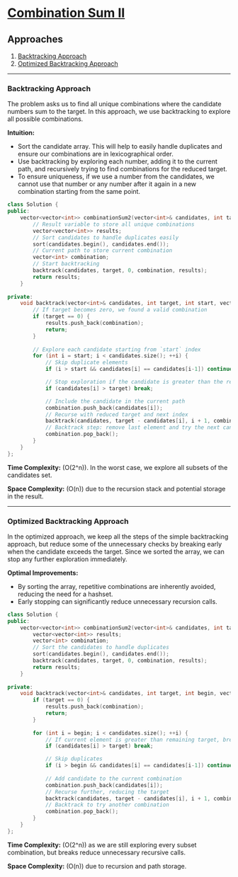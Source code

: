 # [Combination Sum II](https://leetcode.com/problems/combination-sum-ii/)

## Approaches

1. [Backtracking Approach](#backtracking-approach)
2. [Optimized Backtracking Approach](#optimized-backtracking-approach)

---

### Backtracking Approach

The problem asks us to find all unique combinations where the candidate numbers sum to the target. In this approach, we use backtracking to explore all possible combinations.

**Intuition:**
- Sort the candidate array. This will help to easily handle duplicates and ensure our combinations are in lexicographical order.
- Use backtracking by exploring each number, adding it to the current path, and recursively trying to find combinations for the reduced target.
- To ensure uniqueness, if we use a number from the candidates, we cannot use that number or any number after it again in a new combination starting from the same point.

```cpp
class Solution {
public:
    vector<vector<int>> combinationSum2(vector<int>& candidates, int target) {
        // Result variable to store all unique combinations
        vector<vector<int>> results;
        // Sort candidates to handle duplicates easily
        sort(candidates.begin(), candidates.end());
        // Current path to store current combination
        vector<int> combination;
        // Start backtracking
        backtrack(candidates, target, 0, combination, results);
        return results;
    }
    
private:
    void backtrack(vector<int>& candidates, int target, int start, vector<int>& combination, vector<vector<int>>& results) {
        // If target becomes zero, we found a valid combination
        if (target == 0) {
            results.push_back(combination);
            return;
        }
        
        // Explore each candidate starting from `start` index
        for (int i = start; i < candidates.size(); ++i) {
            // Skip duplicate elements
            if (i > start && candidates[i] == candidates[i-1]) continue;

            // Stop exploration if the candidate is greater than the remaining target
            if (candidates[i] > target) break;

            // Include the candidate in the current path
            combination.push_back(candidates[i]);
            // Recurse with reduced target and next index
            backtrack(candidates, target - candidates[i], i + 1, combination, results);
            // Backtrack step: remove last element and try the next candidate
            combination.pop_back();
        }
    }
};
```

**Time Complexity:** \(O(2^n)\). In the worst case, we explore all subsets of the candidates set.

**Space Complexity:** \(O(n)\) due to the recursion stack and potential storage in the result.

---

### Optimized Backtracking Approach

In the optimized approach, we keep all the steps of the simple backtracking approach, but reduce some of the unnecessary checks by breaking early when the candidate exceeds the target. Since we sorted the array, we can stop any further exploration immediately.

**Optimal Improvements:**
- By sorting the array, repetitive combinations are inherently avoided, reducing the need for a hashset.
- Early stopping can significantly reduce unnecessary recursion calls.

```cpp
class Solution {
public:
    vector<vector<int>> combinationSum2(vector<int>& candidates, int target) {
        vector<vector<int>> results;
        vector<int> combination;
        // Sort the candidates to handle duplicates
        sort(candidates.begin(), candidates.end());
        backtrack(candidates, target, 0, combination, results);
        return results;
    }
    
private:
    void backtrack(vector<int>& candidates, int target, int begin, vector<int>& combination, vector<vector<int>>& results) {
        if (target == 0) {
            results.push_back(combination);
            return;
        }
        
        for (int i = begin; i < candidates.size(); ++i) {
            // If current element is greater than remaining target, break to avoid unnecessary exploration
            if (candidates[i] > target) break;

            // Skip duplicates
            if (i > begin && candidates[i] == candidates[i-1]) continue;
            
            // Add candidate to the current combination
            combination.push_back(candidates[i]);
            // Recurse further, reducing the target
            backtrack(candidates, target - candidates[i], i + 1, combination, results);
            // Backtrack to try another combination
            combination.pop_back();
        }
    }
};
```

**Time Complexity:** \(O(2^n)\) as we are still exploring every subset combination, but breaks reduce unnecessary recursive calls.

**Space Complexity:** \(O(n)\) due to recursion and path storage.

